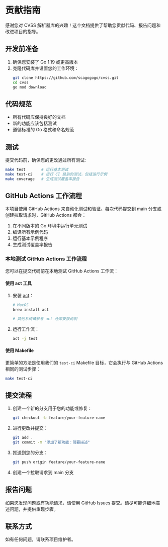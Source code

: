 # 贡献指南

感谢您对 CVSS 解析器库的兴趣！这个文档提供了帮助您贡献代码、报告问题和改进项目的指导。

## 开发前准备

1. 确保您安装了 Go 1.19 或更高版本
2. 克隆代码库并设置您的工作环境：
   ```bash
   git clone https://github.com/scagogogo/cvss.git
   cd cvss
   go mod download
   ```

## 代码规范

- 所有代码应保持良好的文档
- 新的功能应该包括测试
- 遵循标准的 Go 格式和命名规范

## 测试

提交代码前，确保您的更改通过所有测试:

```bash
make test       # 运行基本测试
make test-ci    # 运行 CI 级别的测试，包括运行示例
make coverage   # 生成测试覆盖率报告
```

## GitHub Actions 工作流程

本项目使用 GitHub Actions 来自动化测试和验证。每次代码提交到 main 分支或创建拉取请求时，GitHub Actions 都会：

1. 在不同版本的 Go 环境中运行单元测试
2. 编译所有示例代码
3. 运行基本示例程序
4. 生成测试覆盖率报告

### 本地测试 GitHub Actions 工作流程

您可以在提交代码前在本地测试 GitHub Actions 工作流：

#### 使用 act 工具

1. 安装 [act](https://github.com/nektos/act)：
   ```bash
   # MacOS
   brew install act
   
   # 其他系统请参考 act 仓库安装说明
   ```

2. 运行工作流：
   ```bash
   act -j test
   ```

#### 使用 Makefile

更简单的方法是使用我们的 `test-ci` Makefile 目标，它会执行与 GitHub Actions 相同的测试步骤：

```bash
make test-ci
```

## 提交流程

1. 创建一个新的分支用于您的功能或修复：
   ```bash
   git checkout -b feature/your-feature-name
   ```

2. 进行更改并提交：
   ```bash
   git add .
   git commit -m "添加了新功能：简要描述"
   ```

3. 推送到您的分支：
   ```bash
   git push origin feature/your-feature-name
   ```

4. 创建一个拉取请求到 main 分支

## 报告问题

如果您发现问题或有功能请求，请使用 GitHub Issues 提交。请尽可能详细地描述问题，并提供重现步骤。

## 联系方式

如有任何问题，请联系项目维护者。 